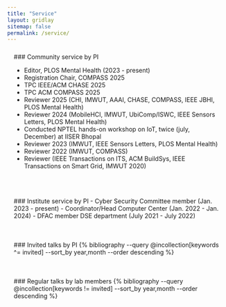 ```yaml
---
title: "Service"
layout: gridlay
sitemap: false
permalink: /service/
---
```


<style>
.btn{
    margin-bottom:5px;
    padding-top:1px;
    padding-bottom:1px;
    padding-left:15px;
    padding-right:15px;
}
.jumbotron{
    padding:3%;
    padding-bottom:10px;
    padding-top:10px;
    margin-top:10px;
    margin-bottom:30px;
}
</style>


<div class="jumbotron">
### Community service by PI

- Editor, PLOS Mental Health (2023 - present)
- Registration Chair, COMPASS 2025
- TPC IEEE/ACM CHASE 2025
- TPC ACM COMPASS 2025
- Reviewer 2025 (CHI, IMWUT, AAAI, CHASE, COMPASS, IEEE JBHI, PLOS Mental Health)
- Reviewer 2024 (MobileHCI, IMWUT, UbiComp/ISWC, IEEE Sensors Letters, PLOS Mental Health) 
- Conducted NPTEL hands-on workshop on IoT, twice (july, December) at IISER Bhopal
- Reviewer 2023 (IMWUT, IEEE Sensors Letters, PLOS Mental Health)
- Reviewer 2022 (IMWUT, COMPASS) 
- Reviewer (IEEE Transactions on ITS, ACM BuildSys, IEEE Transactions on Smart Grid, IMWUT 2020)
</div>

<div class="jumbotron">
### Institute service by PI
- Cyber Security Committee member (Jan. 2023 - present)
- Coordinator/Head Computer Center (Jan. 2022 - Jan. 2024)
- DFAC member DSE department (July 2021 - July 2022) 
</div>


<div class="jumbotron">
### Invited talks by PI
{% bibliography --query @incollection[keywords ^= invited] --sort_by year,month --order descending %}
</div>


<div class="jumbotron">
### Regular talks by lab members
{% bibliography --query @incollection[keywords != invited] --sort_by year,month --order descending %}
</div>

